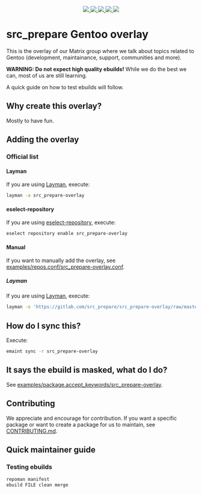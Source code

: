 <p align="center">
    <a href="https://gitlab.com/src_prepare/src_prepare-overlay/pipelines">
            <img src="https://gitlab.com/src_prepare/src_prepare-overlay/badges/master/pipeline.svg">
    </a>
    <a href="https://gentoo.org/">
            <img src="https://img.shields.io/badge/powered by-Gentoo Linux-blueviolet.svg">
    </a>
        <a href="./LICENSE">
                        <img src="https://img.shields.io/badge/license-GPLv2-blue.svg">
    </a>
    <a href="https://element.io/app/#/room/#src_prepare:matrix.org">
            <img src="https://img.shields.io/badge/chat-[matrix]-blue.svg">
    </a>
    <a href="https://gitlab.com/src_prepare/src_prepare-overlay/commits/master.atom">
        <img src="https://img.shields.io/badge/feed-atom-orange.svg">
    </a>
</p>

# src_prepare Gentoo overlay

This is the overlay of our Matrix group where we talk about topics related to Gentoo (development, maintainance, support, communities and more).

**WARNING: Do not expect high quality ebuilds!** While we do the best we can, most of us are still learning.

A quick guide on how to test ebuilds will follow.

## Why create this overlay?

Mostly to have fun.

## Adding the overlay

### Official list

#### Layman

If you are using [Layman](https://wiki.gentoo.org/wiki/Layman), execute:

``` sh
layman -a src_prepare-overlay
```

#### eselect-repository

If you are using [eselect-repository](https://wiki.gentoo.org/wiki/Eselect/Repository), execute:

``` sh
eselect repository enable src_prepare-overlay
```

#### Manual

If you want to manually add the overlay, see [examples/repos.conf/src_prepare-overlay.conf](https://gitlab.com/src_prepare/src_prepare-overlay/blob/master/examples/repos.conf/src_prepare-overlay.conf).

##### Layman

If you are using [Layman](https://wiki.gentoo.org/wiki/Layman), execute:

``` sh
layman -o 'https://gitlab.com/src_prepare/src_prepare-overlay/raw/master/repositories.xml' -f -a src_prepare-overlay
```

## How do I sync this?

Execute:

``` sh
emaint sync -r src_prepare-overlay
```

## It says the ebuild is masked, what do I do?

See [examples/package.accept_keywords/src_prepare-overlay](https://gitlab.com/src_prepare/src_prepare-overlay/blob/master/examples/package.accept_keywords/src_prepare-overlay).

## Contributing

We appreciate and encourage for contribution. If you want a specific package or want to create a package for us to maintain, see [CONTRIBUTING.md](/CONTRIBUTING.md).


## Quick maintainer guide

### Testing ebuilds

``` sh
repoman manifest
ebuild FILE clean merge
```

